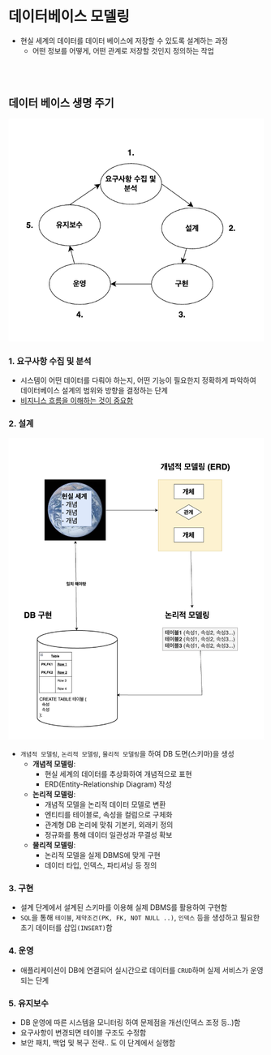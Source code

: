 # 데이터베이스 모델링
* 현실 세계의 데이터를 데이터 베이스에 저장할 수 있도록 설계하는 과정
    * 어떤 정보를 어떻게, 어떤 관계로 저장할 것인지 정의하는 작업

<br></br>

## 데이터 베이스 생명 주기
![alt text](<../설명사진/데이터베이스 생명주기.png>)
### 1. **요구사항 수집 및 분석**
* 시스템이 어떤 데이터를 다뤄야 하는지, 어떤 기능이 필요한지 정확하게 파악하여
데이터베이스 설계의 범위와 방향을 결정하는 단계
* <U>비지니스 흐름을 이해하는 것이 중요함</U>

### 2. **설계**
![alt text](../설명사진/DB모델링.png)
* `개념적 모델링`, `논리적 모델링`, `물리적 모델링`을 하여 DB 도면(스키마)을 생성 
    *  **개념적 모델링**:
        - 현실 세계의 데이터를 추상화하여 개념적으로 표현
        - ERD(Entity-Relationship Diagram) 작성
    * **논리적 모델링**:
        - 개념적 모델을 논리적 데이터 모델로 변환
        - 엔티티를 테이블로, 속성을 컬럼으로 구체화
        - 관계형 DB 논리에 맞춰 기본키, 외래키 정의
        - 정규화를 통해 데이터 일관성과 무결성 확보
    * **물리적 모델링**:
        - 논리적 모델을 실제 DBMS에 맞게 구현
        - 데이터 타입, 인덱스, 파티셔닝 등 정의


### 3. **구현**
* 설계 단계에서 설계된 스키마를 이용해 실제 DBMS를 활용하여 구현함
* `SQL`을 통해 `테이블`, `제약조건(PK, FK, NOT NULL ..)`, `인덱스` 등을 생성하고 필요한 초기 데이터를 삽입`(INSERT)`함

### 4. **운영**
* 애플리케이션이 DB에 연결되어 실시간으로 데이터를 `CRUD`하며 실제 서비스가 운영되는 단계



### 5. **유지보수**
* DB 운영에 따른 시스템을 모니터링 하여 문제점을 개선(인덱스 조정 등..)함
* 요구사항이 변경되면 테이블 구조도 수정함
* 보안 패치, 백업 및 복구 전략.. 도 이 단계에서 실행함